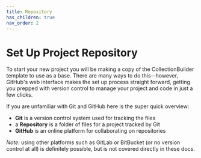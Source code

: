```yaml
---
title: Repository
has_children: true
nav_order: 2
---
```


# Set Up Project Repository

To start your new project you will be making a copy of the CollectionBuilder template to use as a base.
There are many ways to do this--however, GitHub's web interface makes the set up process straight forward, getting you prepped with version control to manage your project and code in just a few clicks.

If you are unfamiliar with Git and GitHub here is the super quick overview:

- **Git** is a version control system used for tracking the files 
- a **Repository** is a folder of files for a project tracked by Git
- **GitHub** is an online platform for collaborating on repositories

*Note:* using other platforms such as GitLab or BitBucket (or no version control at all) is definitely possible, but is not covered directly in these docs.
